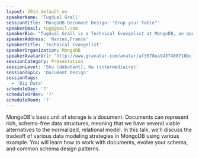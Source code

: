 ```yaml
---
layout: 2014_default_en
speakerName: 'Tugdual Grall'
sessionTitle: 'MongoDB Document Design: "Drop your Table"'
speakerEmail: tug@gmail.com
speakerBio: "Tugdual Grall is a Technical Evangelist at MongoDB, an open source advocate and a passionate developer. He currently works with the European developer communities and Mongo Partners to ease the NoSQL adoption.\n\nBefore joining MongoDB, Tug was working as Technical Evangelist at Couchbase. Earlier Tug was CTO of eXo the company behind the revolutionary online development tools Cloud-IDE and the open source social platform eXo Platform. Earlier Tugdual has work as Product Manager and Developer on the Oracle Middleware focusing on Java EE platform.\n\nTugdual is Co-Founder of the Nantes JUG (Java User Group) that holds since 2008 monthly meeting about Java ecosystem. Tugdual also writes a blog available at http://tugdualgrall.blogspot.com and available @tgrall"
speakerAddress: 'Nantes,France'
speakerTitle: 'Technical Evangelist'
speakerOrganization: MongoDB
speakerAvatarUrl: 'http://www.gravatar.com/avatar/af3678ea9437400718bcf36798d89ac0?size=200'
sessionCategory: Présentation
sessionLevel: 'Shu (débutant), Ha (intermédiaire)'
sessionTopic: 'Document Design'
sessionTags:
  - 'Big Data'
scheduleDay: '?'
scheduleOrder: '?'
scheduleRoom: '?'
---
```


MongoDB's basic unit of storage is a document. Documents can represent rich, schema-free data structures, meaning that we have several viable alternatives to the normalized, relational model. In this talk, we'll discuss the tradeoff of various data modeling strategies in MongoDB using various example. You will learn how to work with documents, evolve your schema, and common schema design patterns.
